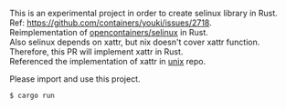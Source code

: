 This is an experimental project in order to create selinux library in Rust.  
Ref: https://github.com/containers/youki/issues/2718.  
Reimplementation of [opencontainers/selinux](https://github.com/opencontainers/selinux) in Rust.  
Also selinux depends on xattr, but nix doesn't cover xattr function. 
Therefore, this PR will implement xattr in Rust.  
Referenced the implementation of xattr in [unix](golang.org/x/sys/unix) repo.  

Please import and use this project.

```console
$ cargo run
```
